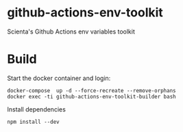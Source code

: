 # github-actions-env-toolkit
Scienta's Github Actions env variables toolkit

# Build
Start the docker container and login:
```
docker-compose  up -d --force-recreate --remove-orphans
docker exec -ti github-actions-env-toolkit-builder bash
```

Install dependencies
```
npm install --dev
```

